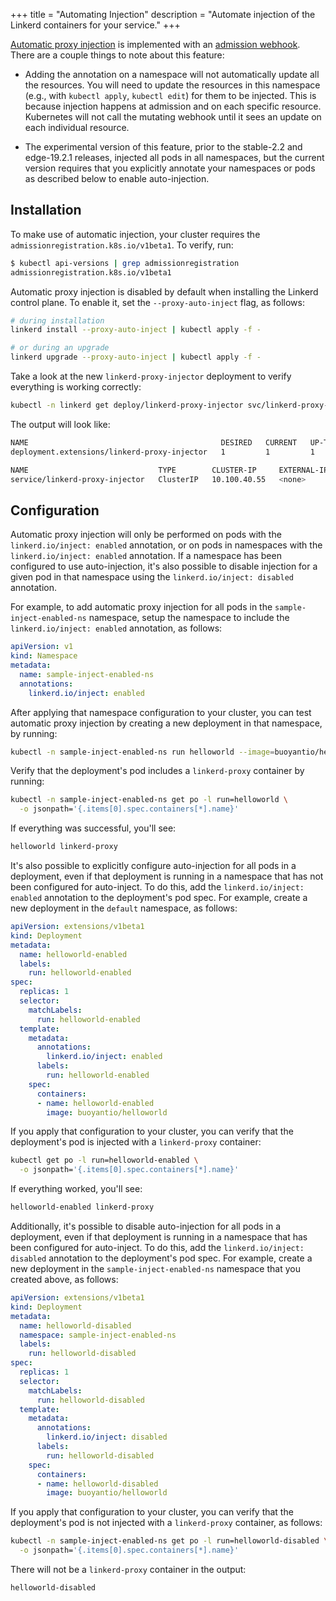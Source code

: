 +++
title = "Automating Injection"
description = "Automate injection of the Linkerd containers for your service."
+++

[Automatic proxy injection](/2/features/proxy-injection/) is implemented with an
[admission webhook](https://kubernetes.io/docs/reference/access-authn-authz/extensible-admission-controllers/#admission-webhooks).
There are a couple things to note about this feature:

- Adding the annotation on a namespace will not automatically update all the
  resources. You will need to update the resources in this namespace (e.g.,
  with `kubectl apply`, `kubectl edit`) for them to be injected. This is because
  injection happens at admission and on each specific resource. Kubernetes will
  not call the mutating webhook until it sees an update on each individual
  resource.

- The experimental version of this feature, prior to the stable-2.2 and
  edge-19.2.1 releases, injected all pods in all namespaces, but the current
  version requires that you explicitly annotate your namespaces or pods as
  described below to enable auto-injection.

## Installation

To make use of automatic injection, your cluster requires the
`admissionregistration.k8s.io/v1beta1`. To verify, run:

```bash
$ kubectl api-versions | grep admissionregistration
admissionregistration.k8s.io/v1beta1
```

Automatic proxy injection is disabled by default when installing the Linkerd
control plane. To enable it, set the `--proxy-auto-inject` flag, as follows:

```bash
# during installation
linkerd install --proxy-auto-inject | kubectl apply -f -

# or during an upgrade
linkerd upgrade --proxy-auto-inject | kubectl apply -f -
```

Take a look at the new `linkerd-proxy-injector` deployment to verify everything
is working correctly:

```bash
kubectl -n linkerd get deploy/linkerd-proxy-injector svc/linkerd-proxy-injector
```

The output will look like:

```bash
NAME                                           DESIRED   CURRENT   UP-TO-DATE   AVAILABLE   AGE
deployment.extensions/linkerd-proxy-injector   1         1         1            1           3m

NAME                             TYPE        CLUSTER-IP     EXTERNAL-IP   PORT(S)   AGE
service/linkerd-proxy-injector   ClusterIP   10.100.40.55   <none>        443/TCP   3m
```

## Configuration

Automatic proxy injection  will only be performed on pods with the
`linkerd.io/inject: enabled` annotation, or on pods in namespaces with the
`linkerd.io/inject: enabled` annotation. If a namespace has been configured to
use auto-injection, it's also possible to disable injection for a given pod in
that namespace using the `linkerd.io/inject: disabled` annotation.

For example, to add automatic proxy injection for all pods in the
`sample-inject-enabled-ns` namespace, setup the namespace to include the
`linkerd.io/inject: enabled` annotation, as follows:

```yaml
apiVersion: v1
kind: Namespace
metadata:
  name: sample-inject-enabled-ns
  annotations:
    linkerd.io/inject: enabled
```

After applying that namespace configuration to your cluster, you can test automatic
proxy injection by creating a new deployment in that namespace, by running:

```bash
kubectl -n sample-inject-enabled-ns run helloworld --image=buoyantio/helloworld
```

Verify that the deployment's pod includes a `linkerd-proxy` container by
running:

```bash
kubectl -n sample-inject-enabled-ns get po -l run=helloworld \
  -o jsonpath='{.items[0].spec.containers[*].name}'
```

If everything was successful, you'll see:

```bash
helloworld linkerd-proxy
```

It's also possible to explicitly configure auto-injection for all pods in a
deployment, even if that deployment is running in a namespace that has not been
configured for auto-inject. To do this, add the `linkerd.io/inject: enabled`
annotation to the deployment's pod spec. For example, create a new deployment in
the `default` namespace, as follows:

```yaml
apiVersion: extensions/v1beta1
kind: Deployment
metadata:
  name: helloworld-enabled
  labels:
    run: helloworld-enabled
spec:
  replicas: 1
  selector:
    matchLabels:
      run: helloworld-enabled
  template:
    metadata:
      annotations:
        linkerd.io/inject: enabled
      labels:
        run: helloworld-enabled
    spec:
      containers:
      - name: helloworld-enabled
        image: buoyantio/helloworld
```

If you apply that configuration to your cluster, you can verify that the
deployment's pod is injected with a `linkerd-proxy` container:

```bash
kubectl get po -l run=helloworld-enabled \
  -o jsonpath='{.items[0].spec.containers[*].name}'
```

If everything worked, you'll see:

```bash
helloworld-enabled linkerd-proxy
```

Additionally, it's possible to disable auto-injection for all pods in a
deployment, even if that deployment is running in a namespace that has been
configured for auto-inject. To do this, add the `linkerd.io/inject: disabled`
annotation to the deployment's pod spec. For example, create a new deployment in
the `sample-inject-enabled-ns` namespace that you created above, as follows:

```yaml
apiVersion: extensions/v1beta1
kind: Deployment
metadata:
  name: helloworld-disabled
  namespace: sample-inject-enabled-ns
  labels:
    run: helloworld-disabled
spec:
  replicas: 1
  selector:
    matchLabels:
      run: helloworld-disabled
  template:
    metadata:
      annotations:
        linkerd.io/inject: disabled
      labels:
        run: helloworld-disabled
    spec:
      containers:
      - name: helloworld-disabled
        image: buoyantio/helloworld
```

If you apply that configuration to your cluster, you can verify that the
deployment's pod is not injected with a `linkerd-proxy` container, as follows:

```bash
kubectl -n sample-inject-enabled-ns get po -l run=helloworld-disabled \
  -o jsonpath='{.items[0].spec.containers[*].name}'
```

There will not be a `linkerd-proxy` container in the output:

```bash
helloworld-disabled
```
